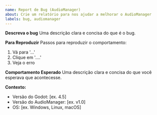 ```yaml
---
name: Report de Bug (AudioManager)
about: Crie um relatório para nos ajudar a melhorar o AudioManager
labels: bug, audiomanager
---
```


**Descreva o bug**
Uma descrição clara e concisa do que é o bug.

**Para Reproduzir**
Passos para reproduzir o comportamento:
1. Vá para '...'
2. Clique em '....'
3. Veja o erro

**Comportamento Esperado**
Uma descrição clara e concisa do que você esperava que acontecesse.

**Contexto:**
 - Versão do Godot: [ex. 4.5]
 - Versão do AudioManager: [ex. v1.0]
 - OS: [ex. Windows, Linux, macOS]
